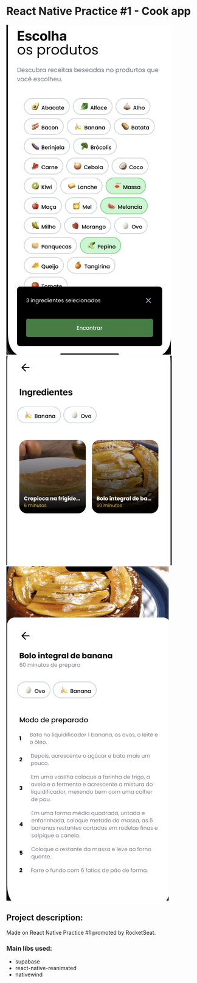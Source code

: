 # React Native Practice #1 - Cook app
![React Native Practice #1 - Example 1](1.png "React Native Practice #1 - Cook app Example 1")
![React Native Practice #1 - Example 2](2.png "React Native Practice #1 - Cook app Example 2")
![React Native Practice #1 - Example 3](3.png "React Native Practice #1 - Cook app Example 3")

## Project description:
Made on React Native Practice #1 promoted by RocketSeat.

### Main libs used:
* supabase
* react-native-reanimated
* nativewind
